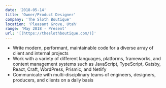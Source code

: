 ```yaml
---
date: '2018-05-14'
title: 'Owner/Product Designer'
company: 'The Sloth Boutique'
location: 'Pleasant Grove, Utah'
range: 'May 2018 - Present'
url: '[(https://theslothboutique.com/)]'
---
```


- Write modern, performant, maintainable code for a diverse array of client and internal projects
- Work with a variety of different languages, platforms, frameworks, and content management systems such as JavaScript, TypeScript, Gatsby, React, Craft, WordPress, Prismic, and Netlify
- Communicate with multi-disciplinary teams of engineers, designers, producers, and clients on a daily basis
